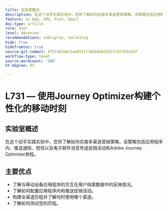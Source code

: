 ```yaml
---
title: 实验室概述
description: 在这个动手实践实验中，您将了解如何实施多渠道营销策略，该策略包括应用程序内、推送通知、短信以及电子邮件消息传送促销活动和Adobe Journey Optimizer旅程。
feature: In App, SMS, Push, Email
doc-type: article
role: User
level: Advanced
recommendations: noDisplay, noCatalog
hide: true
hidefromtoc: true
source-git-commit: 675f402b8c2ad8511736bbb683922fc07763e247
workflow-type: tm+mt
source-wordcount: '108'
ht-degree: 0%

---
```



# L731 — 使用Journey Optimizer构建个性化的移动时刻

## 实验室概述

在这个动手实践实验中，您将了解如何实施多渠道营销策略，该策略包括应用程序内、推送通知、短信以及电子邮件消息传送促销活动和Adobe Journey Optimizer旅程。

## 主要优点

* 了解与移动设备应用程序的交互在用户档案数据中的反映情况。
* 了解如何配置应用程序内和推送促销活动。
* 构建全渠道历程并了解何时使用哪个渠道。
* 了解如何测试您的历程。
